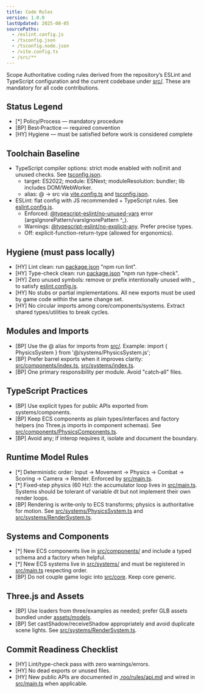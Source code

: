 ```yaml
---
title: Code Rules
version: 1.0.0
lastUpdated: 2025-08-05
sourcePaths:
  - /eslint.config.js
  - /tsconfig.json
  - /tsconfig.node.json
  - /vite.config.ts
  - /src/**
---
```

Scope
Authoritative coding rules derived from the repository’s ESLint and TypeScript configuration and the current codebase under [src/](src:1). These are mandatory for all code contributions.

## Status Legend

- [*] Policy/Process — mandatory procedure
- [BP] Best‑Practice — required convention
- [HY] Hygiene — must be satisfied before work is considered complete

## Toolchain Baseline

- TypeScript compiler options: strict mode enabled with noEmit and unused checks. See [tsconfig.json](tsconfig.json:1).
  - target: ES2022; module: ESNext; moduleResolution: bundler; lib includes DOM/WebWorker.
  - alias: @ → src via [vite.config.ts](vite.config.ts:11) and [tsconfig.json](tsconfig.json:20).
- ESLint: flat config with JS recommended + TypeScript rules. See [eslint.config.js](eslint.config.js:1).
  - Enforced: [@typescript-eslint/no-unused-vars](eslint.config.js:33) error (argsIgnorePattern/varsIgnorePattern ^_).
  - Warnings: [@typescript-eslint/no-explicit-any](eslint.config.js:34). Prefer precise types.
  - Off: explicit-function-return-type (allowed for ergonomics).

## Hygiene (must pass locally)

- [HY] Lint clean: run [package.json](package.json:17) "npm run lint".
- [HY] Type-check clean: run [package.json](package.json:18) "npm run type-check".
- [HY] Zero unused symbols: remove or prefix intentionally unused with _ to satisfy [eslint.config.js](eslint.config.js:33).
- [HY] No stubs or partial implementations. All new exports must be used by game code within the same change set.
- [HY] No circular imports among core/components/systems. Extract shared types/utilities to break cycles.

## Modules and Imports

- [BP] Use the @ alias for imports from [src/](src:1). Example: import { PhysicsSystem } from '@/systems/PhysicsSystem.js';
- [BP] Prefer barrel exports when it improves clarity: [src/components/index.ts](src/components/index.ts:1), [src/systems/index.ts](src/systems/index.ts:1).
- [BP] One primary responsibility per module. Avoid "catch‑all" files.

## TypeScript Practices

- [BP] Use explicit types for public APIs exported from systems/components.
- [BP] Keep ECS components as plain types/interfaces and factory helpers (no Three.js imports in component schemas). See [src/components/PhysicsComponents.ts](src/components/PhysicsComponents.ts:1).
- [BP] Avoid any; if interop requires it, isolate and document the boundary.

## Runtime Model Rules

- [*] Deterministic order: Input → Movement → Physics → Combat → Scoring → Camera → Render. Enforced by [src/main.ts](src/main.ts:63).
- [*] Fixed‑step physics (60 Hz): the accumulator loop lives in [src/main.ts](src/main.ts:175). Systems should be tolerant of variable dt but not implement their own render loops.
- [BP] Rendering is write‑only to ECS transforms; physics is authoritative for motion. See [src/systems/PhysicsSystem.ts](src/systems/PhysicsSystem.ts:70) and [src/systems/RenderSystem.ts](src/systems/RenderSystem.ts:157).

## Systems and Components

- [*] New ECS components live in [src/components/](src/components/index.ts:1) and include a typed schema and a factory when helpful.
- [*] New ECS systems live in [src/systems/](src/systems/index.ts:1) and must be registered in [src/main.ts](src/main.ts:63) respecting order.
- [BP] Do not couple game logic into [src/core](src/core/index.ts:1). Keep core generic.

## Three.js and Assets

- [BP] Use loaders from three/examples as needed; prefer GLB assets bundled under [assets/models](assets/models/targets:1).
- [BP] Set castShadow/receiveShadow appropriately and avoid duplicate scene lights. See [src/systems/RenderSystem.ts](src/systems/RenderSystem.ts:48).

## Commit Readiness Checklist

- [HY] Lint/type-check pass with zero warnings/errors.
- [HY] No dead exports or unused files.
- [HY] New public APIs are documented in [.roo/rules/api.md](.roo/rules/api.md:1) and wired in [src/main.ts](src/main.ts:63) when applicable.

